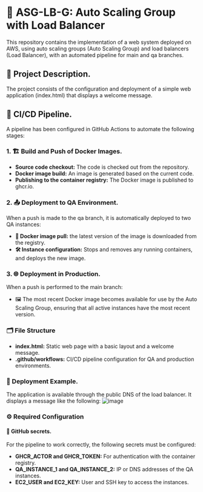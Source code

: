# 🚀 ASG-LB-G: Auto Scaling Group with Load Balancer
This repository contains the implementation of a web system deployed on AWS, using auto scaling groups (Auto Scaling Group) and load balancers (Load Balancer), with an automated pipeline for main and qa branches.

## 📖 Project Description.
The project consists of the configuration and deployment of a simple web application (index.html) that displays a welcome message. 

## 🔧 CI/CD Pipeline.
A pipeline has been configured in GitHub Actions to automate the following stages:

### 1. 🏗️ Build and Push of Docker Images.
- **Source code checkout:** The code is checked out from the repository.
- **Docker image build:** An image is generated based on the current code.
- **Publishing to the container registry:** The Docker image is published to ghcr.io.

### 2. 📤 Deployment to QA Environment.
When a push is made to the qa branch, it is automatically deployed to two QA instances:
- **🔄 Docker image pull:** the latest version of the image is downloaded from the registry.
- **🛠️ Instance configuration:** Stops and removes any running containers, and deploys the new image.

### 3. 🌐 Deployment in Production.
When a push is performed to the main branch:
- 🖼️ The most recent Docker image becomes available for use by the Auto Scaling Group, ensuring that all active instances have the most recent version.

### 🗂️ File Structure
- **index.html:** Static web page with a basic layout and a welcome message.
- **.github/workflows:** CI/CD pipeline configuration for QA and production environments.

### 🌟 Deployment Example.
The application is available through the public DNS of the load balancer. It displays a message like the following:
![image](https://github.com/user-attachments/assets/7fb5c521-cd89-4239-b465-9ced0d58413b)

### ⚙️ Required Configuration
#### 🔑 GitHub secrets.
For the pipeline to work correctly, the following secrets must be configured:
- **GHCR_ACTOR and GHCR_TOKEN:** For authentication with the container registry.
- **QA_INSTANCE_1 and QA_INSTANCE_2:** IP or DNS addresses of the QA instances.
- **EC2_USER and EC2_KEY:** User and SSH key to access the instances.
